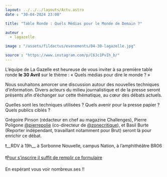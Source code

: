 ```yaml
---
layout: ../../../layouts/Actu.astro
date : "30-04-2024 23:00"

title: "Table Ronde : Quels Médias pour le Monde de Demain ?"

auteur :
  - lagazelle

image : "/assets/fildactus/evenements/04-30-lagazelle.jpg"

source : "https://www.instagram.com/p/C6Jc1PvIh_b/"
---
```


L’équipe de La Gazelle est heureuse de vous inviter à sa première table ronde __le 30 Avril__ sur le thème : « Quels médias pour dire le monde ? »

Nous souhaitons amorcer une discussion autour des nouvelles techniques d’information. Divers acteurs du milieu journalistique et de la presse seront présents afin d’échanger sur cette thématique, au cœur des débats actuels.

Quelles sont les techniques utilisées ? Quels avenir pour la presse papier ? Quels publics ciblés ?

Grégoire Pinson (rédacteur en chef au magazine Challenges), Pierre Poligone [@pierrepolie](https://www.instagram.com/pierrepolie/) (co-directeur de [@zonecritique](https://www.instagram.com/zonecritique/)), et Basil Burte (Reporter indépendant, travaillant notamment pour Brut) seront là pour enrichir ce débat.

❗️__RDV à 19h__ à Sorbonne Nouvelle, campus Nation, à l’amphithéâtre BR06

❗️[Pour s’inscrire il suffit de remplir ce formulaire](https://docs.google.com/forms/d/e/1FAIpQLSezj9KpNwj6aprICaWGilJiNz5Azfjdsu82MARcwO4xCrhMlg/viewform)

En espérant vous voir nombreux.ses !!